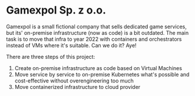 # Gamexpol Sp. z o.o.
Gamexpol is a small fictional company that sells dedicated game services, but its' on-premise infrastructure (now as code) is a bit outdated. The main task is to move that infra to year 2022 with containers and orchestrators instead of VMs where it's suitable. Can we do it? Aye!

There are three steps of this project:
1. Create on-premise infrastructure as code based on Virtual Machines
2. Move service by service to on-premise Kubernetes what's possible and cost-effective without overengineering too much
3. Move containerized infrastructure to cloud provider
